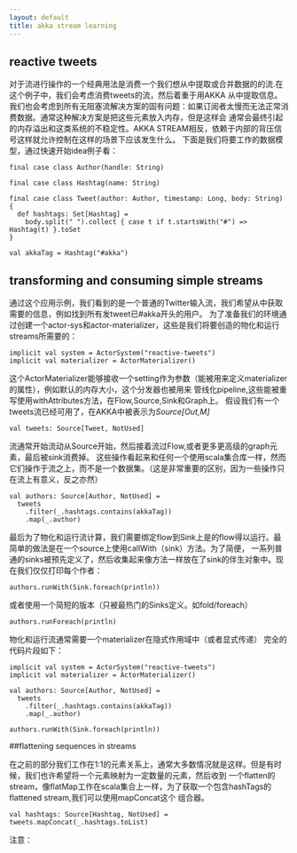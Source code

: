 ```yaml
---
layout: default
title: akka stream learning
---
```


## reactive tweets

对于流进行操作的一个经典用法是消费一个我们想从中提取或合并数据的的流.在这个例子中，我们会考虑消费tweets的流，然后着重于用AKKA
从中提取信息。
我们也会考虑到所有无阻塞流解决方案的固有问题：如果订阅者太慢而无法正常消费数据。通常这种解决方案是把这些元素放入内存，但是这样会
通常会最终引起的内存溢出和这类系统的不稳定性。AKKA STREAM相反，依赖于内部的背压信号这样就允许控制在这样的场景下应该发生什么。
下面是我们将要工作的数据模型，通过快速开始idea例子看：

    final case class Author(handle: String)
     
    final case class Hashtag(name: String)
     
    final case class Tweet(author: Author, timestamp: Long, body: String) {
      def hashtags: Set[Hashtag] =
        body.split(" ").collect { case t if t.startsWith("#") => Hashtag(t) }.toSet
    }
     
    val akkaTag = Hashtag("#akka")
    
## transforming and consuming simple streams    
    
通过这个应用示例，我们看到的是一个普通的Twitter输入流，我们希望从中获取需要的信息，例如找到所有发tweet已#akka开头的用户。
为了准备我们的环境通过创建一个actor-sys和actor-materializer，这些是我们将要创造的物化和运行streams所需要的：
    
    implicit val system = ActorSystem("reactive-tweets")
    implicit val materializer = ActorMaterializer()
    
这个ActorMaterializer能够接收一个setting作为参数（能被用来定义materializer的属性），例如默认的内存大小，这个分发器也被用来
管线化pipeline,这些能被重写使用withAttributes方法，在Flow,Source,Sink和Graph上。
假设我们有一个tweets流已经可用了，在AKKA中被表示为*Source[Out,M]*

    val tweets: Source[Tweet, NotUsed]
    
流通常开始流动从Source开始，然后接着流过Flow,或者更多更高级的graph元素，最后被sink消费掉。
这些操作看起来和任何一个使用scala集合库一样，然而它们操作于流之上，而不是一个数据集。（这是非常重要的区别，因为一些操作只在流上有意义，反之亦然）
    
    val authors: Source[Author, NotUsed] =
      tweets
        .filter(_.hashtags.contains(akkaTag))
        .map(_.author)

最后为了物化和运行流计算，我们需要绑定flow到Sink上是的flow得以运行。最简单的做法是在一个source上使用callWith（sink）方法。为了简便，
一系列普通的sinks被预先定义了，然后收集起来像方法一样放在了sink的伴生对象中。现在我们仅仅打印每个作者：
    
    authors.runWith(Sink.foreach(println))

或者使用一个简短的版本（只被最热门的Sinks定义。如fold/foreach）
    
    authors.runForeach(println)
    
物化和运行流通常需要一个materializer在隐式作用域中（或者显式传递）
完全的代码片段如下：
    
    implicit val system = ActorSystem("reactive-tweets")
    implicit val materializer = ActorMaterializer()
     
    val authors: Source[Author, NotUsed] =
      tweets
        .filter(_.hashtags.contains(akkaTag))
        .map(_.author)
     
    authors.runWith(Sink.foreach(println))
    
##flattening sequences in streams
    
在之前的部分我们工作在1:1的元素关系上，通常大多数情况就是这样。但是有时候，我们也许希望将一个元素映射为一定数量的元素，然后收到
一个flatten的stream，像flatMap工作在scala集合上一样，为了获取一个包含hashTags的flattened stream,我们可以使用mapConcat这个
组合器。
    
    val hashtags: Source[Hashtag, NotUsed] = tweets.mapConcat(_.hashtags.toList)
    
注意：

    

